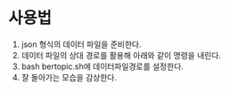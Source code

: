 # 사용법
1. json 형식의 데이터 파일을 준비한다.
2. 데이터 파일의 상대 경로를 활용해 아래와 같이 명령을 내린다.
3. bash bertopic.sh에 데이터파일경로를 설정한다.
4. 잘 돌아가는 모습을 감상한다.
